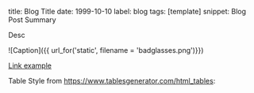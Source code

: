 title: Blog Title
date: 1999-10-10
label: blog
tags: [template]
snippet: Blog Post Summary



<p class="caption">Desc</p>
![Caption]({{ url_for('static', filename = 'badglasses.png')}})

[Link example](https://andykong.org)


Table Style from https://www.tablesgenerator.com/html_tables:
<style type="text/css">
.tg  {border-collapse:collapse;border-spacing:0;margin-left: auto; margin-right: auto;}
.tg td{border-color:white;border-style:solid;border-width:1px;font-family:Arial, sans-serif;font-size:14px;
  overflow:hidden;padding:10px 5px;word-break:normal;}
.tg th{border-color:white;border-style:solid;border-width:1px;font-family:Arial, sans-serif;font-size:14px;
  font-weight:normal;overflow:hidden;padding:10px 5px;word-break:normal;}
.tg .tg-0lax{text-align:left;vertical-align:top}
</style>